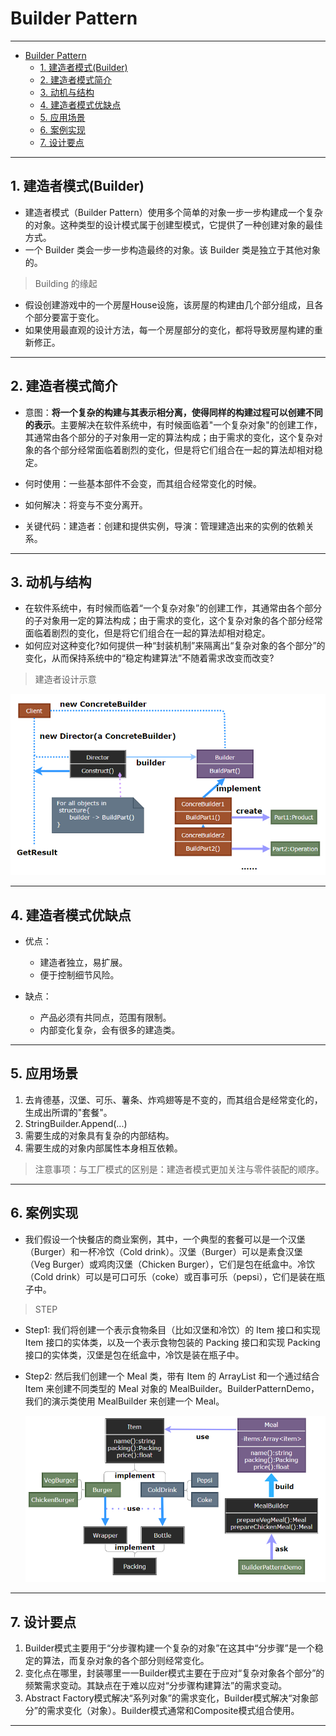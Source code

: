 # Builder Pattern

---

- [Builder Pattern](#builder-pattern)
  - [1. 建造者模式(Builder)](#1-建造者模式builder)
  - [2. 建造者模式简介](#2-建造者模式简介)
  - [3. 动机与结构](#3-动机与结构)
  - [4. 建造者模式优缺点](#4-建造者模式优缺点)
  - [5. 应用场景](#5-应用场景)
  - [6. 案例实现](#6-案例实现)
  - [7. 设计要点](#7-设计要点)

---
## 1. 建造者模式(Builder)

- 建造者模式（Builder Pattern）使用多个简单的对象一步一步构建成一个复杂的对象。这种类型的设计模式属于创建型模式，它提供了一种创建对象的最佳方式。
- 一个 Builder 类会一步一步构造最终的对象。该 Builder 类是独立于其他对象的。

> Building 的缘起

- 假设创建游戏中的一个房屋House设施，该房屋的构建由几个部分组成，且各个部分要富于变化。
- 如果使用最直观的设计方法，每一个房屋部分的变化，都将导致房屋构建的重新修正。

---
## 2. 建造者模式简介

- 意图：**将一个复杂的构建与其表示相分离，使得同样的构建过程可以创建不同的表示**。主要解决在软件系统中，有时候面临着"一个复杂对象"的创建工作，其通常由各个部分的子对象用一定的算法构成；由于需求的变化，这个复杂对象的各个部分经常面临着剧烈的变化，但是将它们组合在一起的算法却相对稳定。

- 何时使用：一些基本部件不会变，而其组合经常变化的时候。
- 如何解决：将变与不变分离开。
- 关键代码：建造者：创建和提供实例，导演：管理建造出来的实例的依赖关系。

---
## 3. 动机与结构

- 在软件系统中，有时候而临着“一个复杂对象”的创建工作，其通常由各个部分的子对象用一定的算法构成；由于需求的变化，这个复杂对象的各个部分经常面临着剧烈的变化，但是将它们组合在一起的算法却相对稳定。
- 如何应对这种变化?如何提供一种“封装机制”来隔离出“复杂对象的各个部分”的变化，从而保持系统中的“稳定构建算法”不随着需求改变而改变?

> 建造者设计示意

  ![建造者模式](img/建造者模式设计.png)

---
## 4. 建造者模式优缺点

- 优点：
  - 建造者独立，易扩展。 
  - 便于控制细节风险。

- 缺点： 
  - 产品必须有共同点，范围有限制。 
  - 内部变化复杂，会有很多的建造类。

---
## 5. 应用场景

1. 去肯德基，汉堡、可乐、薯条、炸鸡翅等是不变的，而其组合是经常变化的，生成出所谓的"套餐"。 
2. StringBuilder.Append(...)
3. 需要生成的对象具有复杂的内部结构。 
4. 需要生成的对象内部属性本身相互依赖。

> 注意事项：与工厂模式的区别是：建造者模式更加关注与零件装配的顺序。

---
## 6. 案例实现

- 我们假设一个快餐店的商业案例，其中，一个典型的套餐可以是一个汉堡（Burger）和一杯冷饮（Cold drink）。汉堡（Burger）可以是素食汉堡（Veg Burger）或鸡肉汉堡（Chicken Burger），它们是包在纸盒中。冷饮（Cold drink）可以是可口可乐（coke）或百事可乐（pepsi），它们是装在瓶子中。

> STEP

- Step1: 我们将创建一个表示食物条目（比如汉堡和冷饮）的 Item 接口和实现 Item 接口的实体类，以及一个表示食物包装的 Packing 接口和实现 Packing 接口的实体类，汉堡是包在纸盒中，冷饮是装在瓶子中。
- Step2: 然后我们创建一个 Meal 类，带有 Item 的 ArrayList 和一个通过结合 Item 来创建不同类型的 Meal 对象的 MealBuilder。BuilderPatternDemo，我们的演示类使用 MealBuilder 来创建一个 Meal。
  
    ![案例示意](img/建造者模式案例.png)

---
## 7. 设计要点

1. Builder模式主要用于“分步骤构建一个复杂的对象”在这其中“分步骤”是一个稳定的算法，而复杂对象的各个部分则经常变化。
2. 变化点在哪里，封装哪里一一Builder模式主要在于应对“复杂对象各个部分”的频繁需求变动。其缺点在于难以应对“分步骤构建算法”的需求变动。
3. Abstract Factory模式解决“系列对象”的需求变化，Builder模式解决“对象部分”的需求变化（对象）。Builder模式通常和Composite模式组合使用。

---